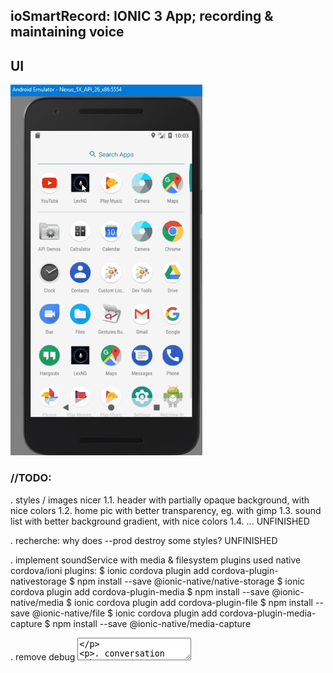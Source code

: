 ## ioSmartRecord: IONIC 3 App; recording & maintaining voice

## UI
![smartrecord](https://raw.githubusercontent.com/privet56/ioSmartRecord/master/lexngclient.on.smartphone.gif)

### //TODO:

. styles / images nicer
    1.1. header with partially opaque background, with nice colors
    1.2. home pic with better transparency, eg. with gimp
    1.3. sound list with better background gradient, with nice colors
    1.4. ...
    UNFINISHED

. recherche: why does --prod destroy some styles?
    UNFINISHED

. implement soundService with media & filesystem plugins
	used native cordova/ioni plugins:
    $ ionic cordova plugin add cordova-plugin-nativestorage
    $ npm install --save @ionic-native/native-storage
    $ ionic cordova plugin add cordova-plugin-media
    $ npm install --save @ionic-native/media
    $ ionic cordova plugin add cordova-plugin-file
    $ npm install --save @ionic-native/file
    $ ionic cordova plugin add cordova-plugin-media-capture
    $ npm install --save @ionic-native/media-capture

. remove debug <textarea>

. conversation tab

. settings tab: configure min & max recording length

. soundlist: track by name & animation
	partly DONE:
	'ngfor' css class works, but do better with @animations

. record: use wav & MONO
    //https://ionicframework.com/docs/native/media-capture/
    //https://github.com/keenan/cordova-phonegap-audio-encode
    //https://github.com/emj365/cordova-plugin-audio-recorder-api
    //https://github.com/SidneyS/cordova-plugin-nativeaudio
    //https://github.com/remoorejr/cordova-plugin-media-with-compression  //m4a 
    UNFINISHED(because should be tested on DEVICE)

. name area: factor out into its own component

. git: -UI -pic

